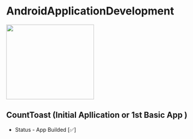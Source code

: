 # AndroidApplicationDevelopment
<a href="https://github.com/UdayKumarChunduru/AndroidInternship2k21" target="__blank"> <img align="center" src="https://telegra.ph/file/64d25b6effd7f5188ae95.png"  width="234" height="199" > </img></a>

## CountToast (Initial Apllication or 1st Basic App )
- Status - App Builded [✅]
